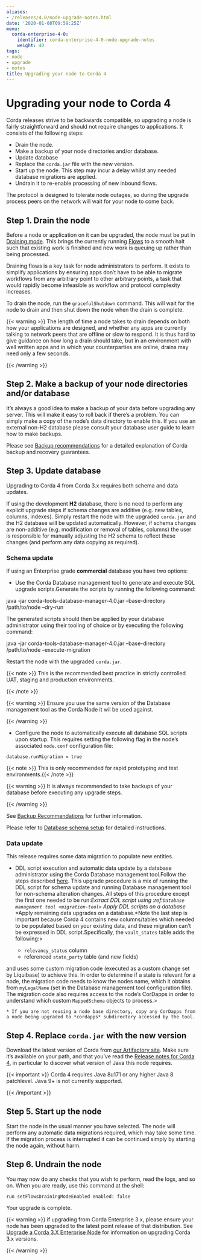 ```yaml
---
aliases:
- /releases/4.0/node-upgrade-notes.html
date: '2020-01-08T09:59:25Z'
menu:
  corda-enterprise-4-0:
    identifier: corda-enterprise-4-0-node-upgrade-notes
    weight: 40
tags:
- node
- upgrade
- notes
title: Upgrading your node to Corda 4
---
```



# Upgrading your node to Corda 4

Corda releases strive to be backwards compatible, so upgrading a node is fairly straightforward and should not require changes to
applications. It consists of the following steps:


* Drain the node.
* Make a backup of your node directories and/or database.
* Update database
* Replace the `corda.jar` file with the new version.
* Start up the node. This step may incur a delay whilst any needed database migrations are applied.
* Undrain it to re-enable processing of new inbound flows.

The protocol is designed to tolerate node outages, so during the upgrade process peers on the network will wait for your node to come back.


## Step 1. Drain the node

Before a node or application on it can be upgraded, the node must be put in [Draining mode](key-concepts-node.md#draining-mode). This brings the currently running
[Flows](key-concepts-flows.md) to a smooth halt such that existing work is finished and new work is queuing up rather than being processed.

Draining flows is a key task for node administrators to perform. It exists to simplify applications by ensuring apps don’t have to be
able to migrate workflows from any arbitrary point to other arbitrary points, a task that would rapidly become infeasible as workflow
and protocol complexity increases.

To drain the node, run the `gracefulShutdown` command. This will wait for the node to drain and then shut down the node when the drain
is complete.


{{< warning >}}
The length of time a node takes to drain depends on both how your applications are designed, and whether any apps are currently
talking to network peers that are offline or slow to respond. It is thus hard to give guidance on how long a drain should take, but in
an environment with well written apps and in which your counterparties are online, drains may need only a few seconds.

{{< /warning >}}



## Step 2. Make a backup of your node directories and/or database

It’s always a good idea to make a backup of your data before upgrading any server. This will make it easy to roll back if there’s a problem.
You can simply make a copy of the node’s data directory to enable this. If you use an external non-H2 database please consult your database
user guide to learn how to make backups.

Please see [Backup recommendations](node-administration.md#backup-recommendations) for a detailed explanation of Corda backup and recovery guarantees.


## Step 3. Update database

Upgrading to Corda 4 from Corda 3.x requires both schema and data updates.

If using the development **H2** database, there is no need to perform any explicit upgrade steps if schema changes are additive (e.g. new tables, columns, indexes).
Simply restart the node with the upgraded `corda.jar` and the H2 database will be updated automatically.
However, if schema changes are non-additive (e.g. modification or removal of tables, columns) the user is responsible for manually adjusting
the H2 schema to reflect these changes (and perform any data copying as required).


### Schema update

If using an Enterprise grade **commercial** database you have two options:


* Use the Corda Database management tool to generate and execute SQL upgrade scripts.Generate the scripts by running the following command:

java -jar corda-tools-database-manager-4.0.jar –base-directory /path/to/node –dry-run


The generated scripts should then be applied by your database administrator using their tooling of choice or by executing the following command:


java -jar corda-tools-database-manager-4.0.jar –base-directory /path/to/node –execute-migration


Restart the node with the upgraded `corda.jar`.

{{< note >}}
This is the recommended best practice in strictly controlled UAT, staging and production environments.

{{< /note >}}

{{< warning >}}
Ensure you use the same version of the Database management tool as the Corda Node it wil be used against.

{{< /warning >}}




* Configure the node to automatically execute all database SQL scripts upon startup.
This requires setting the following flag in the node’s associated `node.conf` configuration file:

```none
database.runMigration = true
```

{{< note >}}
This is only recommended for rapid prototyping and test environments.{{< /note >}}



{{< warning >}}
It is always recommended to take backups of your database before executing any upgrade steps.

{{< /warning >}}


See [Backup Recommendations](node-administration.md#backup-recommendations) for further information.

Please refer to [Database schema setup](node-operations-database-schema-setup.md) for detailed instructions.


### Data update

This release requires some data migration to populate new entities.


* DDL script execution and automatic data update by a database administrator using the Corda Database management tool.Follow the steps described [here](node-operations-database-schema-setup.md#db-setup-database-management-ddl-execution-ref).
This upgrade procedure is a mix of running the DDL script for schema update and running Database management tool for non-schema alteration changes.
All steps of this procedure except the first one needed to be run:*Extract DDL script using :ref:`Database management tool <migration-tool>`*
*Apply DDL scripts on a database*
*Apply remaining data upgrades on a database.*Note the last step is important because Corda 4 contains new columns/tables which needed to be populated based on your existing data,
and these migration can’t be expressed in DDL script.Specifically, the `vault_states` table adds the following:> 

    * `relevancy_status` column
    * referenced `state_party` table (and new fields)


and uses some custom migration code (executed as a custom change set by Liquibase) to achieve this. In order to determine if a state is relevant
for a node, the migration code needs to know the nodes name, which it obtains from `myLegalName` (set in the Database management tool configuration file).
The migration code also requires access to the node’s CorDapps in order to understand which custom `MappedSchema` objects to process.> 

    * If you are not reusing a node base directory, copy any CorDapps from a node being upgraded to *cordapps* subdirectory accessed by the tool.





## Step 4. Replace `corda.jar` with the new version

Download the latest version of Corda from [our Artifactory site](https://software.r3.com/artifactory/webapp/#/artifacts/browse/simple/General/corda/net/corda/corda-node).
Make sure it’s available on your path, and that you’ve read the [Release notes for Corda 4](release-notes.md), in particular to discover what version of Java this
node requires.


{{< important >}}
Corda 4 requires Java 8u171 or any higher Java 8 patchlevel. Java 9+ is not currently supported.


{{< /important >}}


## Step 5. Start up the node

Start the node in the usual manner you have selected. The node will perform any automatic data migrations required, which may take some
time. If the migration process is interrupted it can be continued simply by starting the node again, without harm.


## Step 6. Undrain the node

You may now do any checks that you wish to perform, read the logs, and so on. When you are ready, use this command at the shell:

`run setFlowsDrainingModeEnabled enabled: false`

Your upgrade is complete.


{{< warning >}}
if upgrading from Corda Enterprise 3.x, please ensure your node has been upgraded to the latest point release of that
distribution. See [Upgrade a Corda 3.X Enterprise Node](https://docs.corda.r3.com/releases/3.3/node-operations-upgrading.html#upgrading-a-corda-enterprise-node)
for information on upgrading Corda 3.x versions.

{{< /warning >}}


